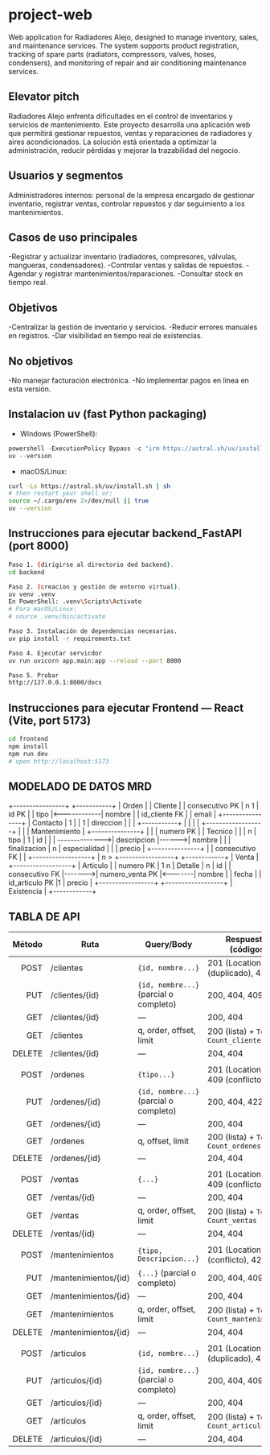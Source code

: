 # project-web
Web application for Radiadores Alejo, designed to manage inventory, sales, and maintenance services. The system supports product registration, tracking of spare parts (radiators, compressors, valves, hoses, condensers), and monitoring of repair and air conditioning maintenance services.
## Elevator pitch
Radiadores Alejo enfrenta dificultades en el control de inventarios y servicios de mantenimiento. Este proyecto desarrolla una aplicación web que permitirá gestionar repuestos, ventas y reparaciones de radiadores y aires acondicionados. La solución está orientada a optimizar la administración, reducir pérdidas y mejorar la trazabilidad del negocio.
## Usuarios y segmentos
Administradores internos: personal de la empresa encargado de gestionar inventario, registrar ventas, controlar repuestos y dar seguimiento a los mantenimientos.
## Casos de uso principales
-Registrar y actualizar inventario (radiadores, compresores, válvulas, mangueras, condensadores).
-Controlar ventas y salidas de repuestos.
-Agendar y registrar mantenimientos/reparaciones.
-Consultar stock en tiempo real.
## Objetivos 
-Centralizar la gestión de inventario y servicios.
-Reducir errores manuales en registros.
-Dar visibilidad en tiempo real de existencias.
## No objetivos
-No manejar facturación electrónica.
-No implementar pagos en línea en esta versión.

## Instalacion **uv** (fast Python packaging)
- Windows (PowerShell):
```powershell
powershell -ExecutionPolicy Bypass -c "irm https://astral.sh/uv/install.ps1 | iex"
uv --version
```
- macOS/Linux:
```bash
curl -Ls https://astral.sh/uv/install.sh | sh
# then restart your shell or:
source ~/.cargo/env 2>/dev/null || true
uv --version
```

## Instrucciones para ejecutar backend_FastAPI (port 8000)

```bash
Paso 1. (dirigirse al directorio ded backend).
cd backend

Paso 2. (creacion y gestión de entorno virtual).
uv venv .venv
En PowerShell: .venv\Scripts\Activate
# Para macOS/Linux:
# source .venv/bin/activate

Paso 3. Instalación de dependencias necesarias.
uv pip install -r requirements.txt

Paso 4. Ejecutar servicdor
uv run uvicorn app.main:app --reload --port 8000

Paso 5. Probar
http://127.0.0.1:8000/docs
```

## Instrucciones para ejecutar Frontend — React (Vite, port 5173)
```bash
cd frontend
npm install
npm run dev
# open http://localhost:5173
```

## MODELADO DE DATOS MRD

  +----------------+             +-----------+
  |     Orden      |             |  Cliente  |
  | consecutivo PK |  n        1 | id PK     |
  | tipo           |<------------| nombre    |
  | id_cliente FK  |             | email     |
  +----------------+             | Contacto  |
      1 |       | 1              | direccion |
        |       |                +-----------+
        |       | 
        |       |                +------------------+
        |       |                |   Mantenimiento  |       +---------------+
        |       |                | numero PK        |       |    Tecnico    |
        |       |             n  | tipo             | 1     | id            |
        |       | -------------->| descripcion      |------>| nombre        |
        |                        | finalizacion     |     n | especialidad  |
        |                        | precio           |       +---------------+
        |                        | consecutivo FK   |
        |                        +------------------+
        |  n
         >
  +-----------------+                                    +------------+
  |      Venta      |        +------------------+        |  Articulo  |
  | numero PK       | 1    n |      Detalle     |      n | id         |
  | consecutivo FK  |------->| numero_venta PK  |<-------| nombre     |
  | fecha           |        | id_articulo  PK  |1       | precio     |
  +-----------------+        +------------------+        | Existencia |
                                                         +------------+

## TABLA DE API
| Método | Ruta                 | Query/Body                                 | Respuestas (códigos)                       | Notas/Validaciones |
|-------:|----------------------|--------------------------------------------|--------------------------------------------|--------------------|
| POST   | /clientes            | `{id, nombre...}`                          | 201 (Location), 409 (duplicado), 422       | Regla unicidad     |
| PUT    | /clientes/{id}       | `{id, nombre...}`(parcial o completo)      | 200, 404, 409, 422 			  | Validaciones       |
| GET    | /clientes/{id}       | —                                          | 200, 404                                   | —                  |
| GET    | /clientes            | q, order, offset, limit                    | 200 (lista) + `Total-Count_clientes`       | Filtros y orden    |
| DELETE | /clientes/{id}       | —                                          | 204, 404                                   | —                  |
|        |                      |                                            |                                            |                    |
| POST   | /ordenes             | `{tipo...}`                                | 201 (Location), 422, 409 (conflicto)       | Regla unicidad     |
| PUT    | /ordenes/{id}        | `{id, nombre...}`(parcial o completo)      | 200, 404, 422     			  | Validaciones       |
| GET    | /ordenes/{id}        | —                                          | 200, 404                                   | —                  |
| GET    | /ordenes             | q, offset, limit                           | 200 (lista) + `Total-Count_ordenes`        | Filtros y orden    |
| DELETE | /ordenes/{id}        | —                                          | 204, 404                                   | —                  |
|        |                      |                                            |                                            |                    |
| POST   | /ventas              | `{...}`                                    | 201 (Location), 422, 409 (conflicto)       | Regla unicidad     |
| GET    | /ventas/{id}         | —                                          | 200, 404                                   | —                  |
| GET    | /ventas              | q, order, offset, limit                    | 200 (lista) + `Total-Count_ventas`         | Filtros y orden    |
| DELETE | /ventas/{id}         | —                                          | 204, 404                                   | —                  |
|        |                      |                                            |                                            |                    |
| POST   | /mantenimientos      | `{tipo, Descripcion...}`                   | 201 (Location), 409 (conflicto), 422       | Regla unicidad     |
| PUT    | /mantenimientos/{id} | `{...}` (parcial o completo)               | 200, 404, 409, 422 			  | Validaciones       |
| GET    | /mantenimientos/{id} | —                                          | 200, 404                                   | —                  |
| GET    | /mantenimientos      | q, order, offset, limit                    | 200 (lista) + `Total-Count_mantenimientos` | Filtros y orden    |
| DELETE | /mantenimientos/{id} | —                                          | 204, 404                                   | —                  |
|        |                      |                                            |                                            |                    |
| POST   | /articulos           | `{id, nombre...}`                          | 201 (Location), 409 (duplicado), 422       | Regla unicidad     |
| PUT    | /articulos/{id}      | `{id, nombre...}`(parcial o completo)      | 200, 404, 409, 422 			  | Validaciones       |
| GET    | /articulos/{id}      | —                                          | 200, 404                                   | —                  |
| GET    | /articulos           | q, order, offset, limit                    | 200 (lista) + `Total-Count_articulos`      | Filtros y orden    |
| DELETE | /articulos/{id}      | —                                          | 204, 404                                   | —                  |
